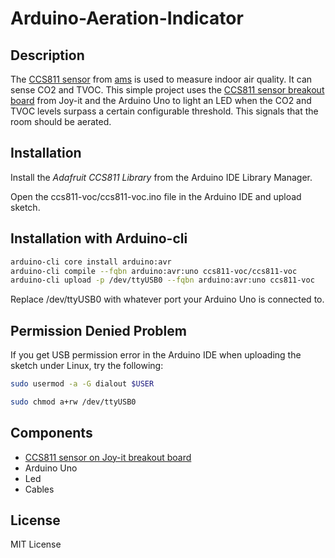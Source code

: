 # Arduino-Aeration-Indicator

## Description

The [CCS811 sensor](https://ams.com/ccs811) from [ams](https://ams.com) is used to measure indoor air quality.
It can sense CO2 and TVOC. This simple project uses the [CCS811 sensor breakout board](https://www.joy-it.net/en/products/SEN-CCS811V1) from Joy-it
and the Arduino Uno to light an LED when the CO2 and TVOC levels
surpass a certain configurable threshold.
This signals that the room should be aerated.


## Installation

Install the *Adafruit CCS811 Library* from the Arduino IDE Library Manager.

Open the ccs811-voc/ccs811-voc.ino file in the Arduino IDE and upload sketch.

## Installation with Arduino-cli

```bash
arduino-cli core install arduino:avr
arduino-cli compile --fqbn arduino:avr:uno ccs811-voc/ccs811-voc
arduino-cli upload -p /dev/ttyUSB0 --fqbn arduino:avr:uno ccs811-voc
```

Replace /dev/ttyUSB0 with whatever port your Arduino Uno is connected to.

## Permission Denied Problem

If you get USB permission error in the Arduino IDE when uploading the sketch under Linux,
try the following:

```bash
sudo usermod -a -G dialout $USER

sudo chmod a+rw /dev/ttyUSB0
```

## Components

* [CCS811 sensor on Joy-it breakout board](https://www.joy-it.net/en/products/SEN-CCS811V1)
* Arduino Uno
* Led
* Cables

## License
 MIT License
 